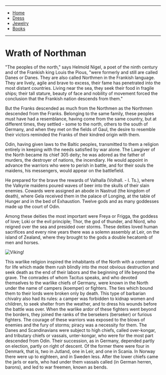 
---

- [Home](/)
- [Dress](/dress)
- [Jewelry](/jewelry)
- [Books](/books)

---

# Wrath of Northman

"The peoples of the north," says Helmold Nigel, 
a poet of the ninth century and  of the Frankish king Louis 
the Pious, "were formerly and still are called Danes or Danes. They are also called
Northmen in the Frankish language. They are lively, agile and brave to excess, their fame has penetrated 
into the most distant countries. Living near the sea, they seek their
food in fragile ships; their tall stature, beauty of face and nobility of 
movement forced the conclusion that the Frankish nation descends from them." 



But 
the Franks descended as much from the Northmen as the Northmen descended from the 
Franks. Belonging to the same family, these peoples must have had a resemblance, having come from the same country, but at 
different times, they settled - some to the north, 
others to the south of Germany, and when they met on 
the fields of Gaul, the desire to resemble their victors 
reminded the Franks of their kindred origin with them.

Odin, having given laws to the Baltic peoples, transmitted to them a religion 
entirely in keeping with the needs satisfied by war alone. The Lawgiver of the 
North became its chief 305 deity; he was adored as the father of murders, the 
destroyer of nations, the incendiary. He would appoint in advance 
the warriors who were to perish in battle, and for their souls the maidens,
his messengers, would appear on the battlefield. 

He prepared for the brave 
the rewards of Valhalla (Volhall. - I. Ts.), where the Valkyrie maidens poured 
waves of beer into the skulls of their slain enemies. Cowards were assigned an 
abode in Nastrud (the kingdom of death), where Gela received them in the palace of 
Longing, at the table of Hunger and in the bed of Exhaustion. Twelve gods and as 
many goddesses made up the court of Odin. 

Among these deities the most important
were Freya or Frigga, the goddess of love; Loki or the evil principle; Thor, the 
god of thunder, and Niord, who reigned over the sea and presided over storms. These
deities loved human sacrifices and every nine years there was a solemn assembly at 
Leir, on the island of Zealand, where they brought to the gods a 
double hecatomb of men and horses.

![Viking!](https://image.jimcdn.com/app/cms/image/transf/dimension=2080x10000:format=jpg/path/s2217cd0bb1220415/image/id5bcb97165dab303/version/1706817144/viking-warriors-preparing-for-battle.jpg)

This warlike religion inspired the inhabitants of the North 
with a contempt for life which made them rush blindly into 
the most obvious destruction and seek death as the end of their
labors and the beginning of life beyond the grave. The comrades 
of whom Tacitus speaks, and who devoted themselves to the warlike 
chiefs of Germany, were known in the North under the name of campers 
(koemper) or fighters. 
The ties which bound them to their lords 
were broken only by death. This type of barbarian chivalry also 
had its rules: a camper was forbidden to kidnap women and children, 
to seek shelter from the weather, and to dress his wounds before the 
battle was over. 
When the warlike ardor of these fighters went beyond 
the borders, they joined the ranks of the bersekers (berseker) or 
furious fighters. The courage of these warriors was exposed to the 
blows of enemies and the fury of storms; piracy was a necessity for 
them. The Danes and Scandinavians were subject to high chiefs, called 
over-kongar, and tributary chiefs or vassals, unter-kongar, who were 
for the most part descended from Odin. 
Their succession, as in Germany, 
depended partly on election, partly on right of descent. Of the former 
there were four in Denmark, that is, two in Jutland, one in Leir, and one
in Scania. In Norway there were up to eighteen, and in Sweden less. After 
the lower chiefs came the jarls or earls, who had under them vassals called
(in German herren, barons),
and led to war freemen, known as bends.
